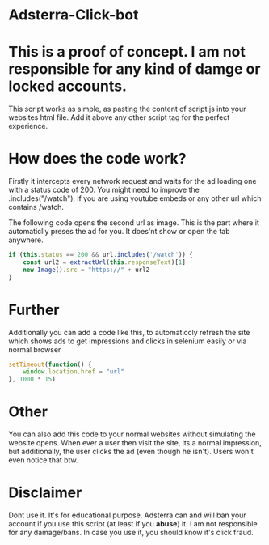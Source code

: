 # Adsterra-Click-bot

# This is a proof of concept. I am not responsible for any kind of damge or locked accounts.

This script works as simple, as pasting the content of script.js into your websites html file. Add it above any other script tag for the perfect experience.

# How does the code work?

Firstly it intercepts every network request and waits for the ad loading one with a status code of 200.
You might need to improve the .includes("/watch"), if you are using youtube embeds or any other url which contains /watch.

The following code opens the second url as image. This is the part where it automaticlly preses the ad for you. It does'nt show or open the tab anywhere.
```js
if (this.status == 200 && url.includes('/watch')) {
    const url2 = extractUrl(this.responseText)[1]
    new Image().src = "https://" + url2
}
```
                      
# Further

Additionally you can add a code like this, to automaticcly refresh the site which shows ads to get impressions and clicks in selenium easily or via normal browser
```js
setTimeout(function() {
    window.location.href = "url"
}, 1000 * 15)
```

# Other
You can also add this code to your normal websites without simulating the website opens.
When ever a user then visit the site, its a normal impression, but additionally, the user clicks the ad (even though he isn't).
Users won't even notice that btw.

# Disclaimer
Dont use it. It's for educational purpose.
Adsterra can and will ban your account if you use this script (at least if you **abuse**) it.
I am not responsible for any damage/bans.
In case you use it, you should know it's click fraud.
